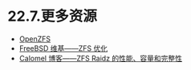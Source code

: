 # 22.7.更多资源

- [OpenZFS](https://openzfs.org/)
- [FreeBSD 维基——ZFS 优化](https://wiki.freebsd.org/ZFSTuningGuide)
- [Calomel 博客——ZFS Raidz 的性能、容量和完整性](https://calomel.org/zfs_raid_speed_capacity.html)